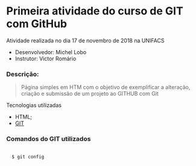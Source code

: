 # Primeira atividade do curso de GIT com GitHub

Atividade realizada no dia 17 de novembro de 2018 na UNIFACS

  - Desenvolvedor: Michel Lobo
  - Instrutor: Victor Romário

### Descrição:
> Página simples em HTM com o objetivo de exemplificar a alteração, criação e submissão de um projeto ao GITHUB com Git

Tecnologias utilizadas
* HTML;
* [GIT](http://www.git-scm.com)

### Comandos do GIT utilizados

```sh

  $ git config

```
